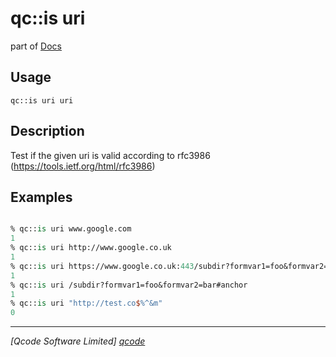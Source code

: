 qc::is uri
==========

part of [Docs](../index.md)

Usage
-----
`qc::is uri uri`

Description
-----------
Test if the given uri is valid according to rfc3986 (https://tools.ietf.org/html/rfc3986)

Examples
--------
```tcl

% qc::is uri www.google.com
1
% qc::is uri http://www.google.co.uk
1
% qc::is uri https://www.google.co.uk:443/subdir?formvar1=foo&formvar2=bar#anchor 
1
% qc::is uri /subdir?formvar1=foo&formvar2=bar#anchor 
1
% qc::is uri "http://test.co$%^&m"
0
```

----------------------------------
*[Qcode Software Limited] [qcode]*

[qcode]: http://www.qcode.co.uk "Qcode Software"
